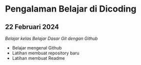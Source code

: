 # Pengalaman Belajar di Dicoding

22 Februari 2024
--

*Belajar kelas Belajar Dasar Git dengan Github*
- Belajar mengenal Github
- Latihan membuat repository baru
- Latihan membuat Readme
